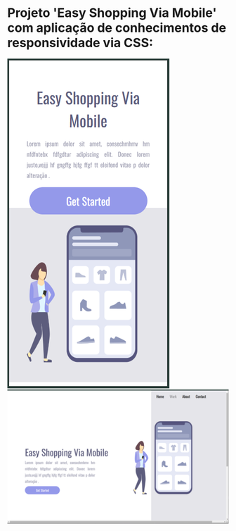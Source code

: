 <h1> Projeto 'Easy Shopping Via Mobile' com aplicação de conhecimentos de responsividade via CSS: </h1>
<img src="./Capt-cell.PNG">
<img src="./Capt-site-3.PNG">
